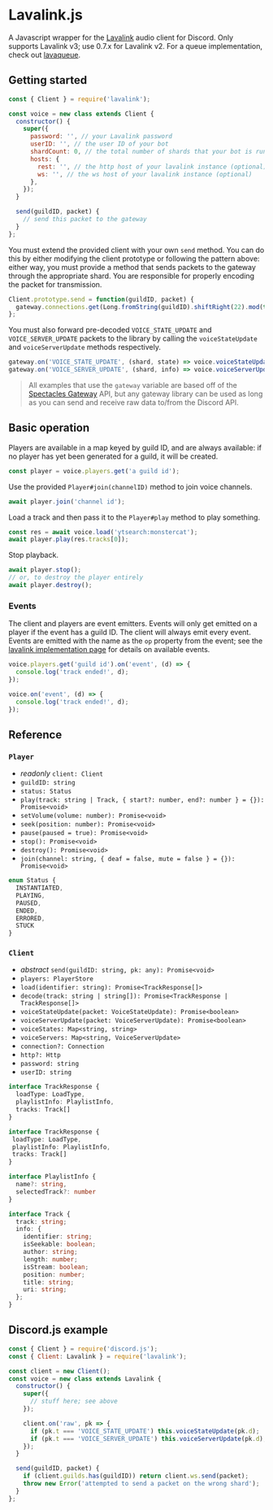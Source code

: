 # Lavalink.js

A Javascript wrapper for the [Lavalink](https://github.com/Frederikam/Lavalink) audio client for Discord. Only supports Lavalink v3; use 0.7.x for Lavalink v2. For a queue implementation, check out [lavaqueue](https://github.com/appellation/lavaqueue).

## Getting started

```js
const { Client } = require('lavalink');

const voice = new class extends Client {
  constructor() {
    super({
      password: '', // your Lavalink password
      userID: '', // the user ID of your bot
      shardCount: 0, // the total number of shards that your bot is running (optional, useful if you're load balancing)
      hosts: {
        rest: '', // the http host of your lavalink instance (optional)
        ws: '', // the ws host of your lavalink instance (optional)
      },
    });
  }

  send(guildID, packet) {
    // send this packet to the gateway
  }
};
```

You must extend the provided client with your own `send` method. You can do this by either modifying the client prototype or following the pattern above: either way, you must provide a method that sends packets to the gateway through the appropriate shard. You are responsible for properly encoding the packet for transmission.

```js
Client.prototype.send = function(guildID, packet) {
  gateway.connections.get(Long.fromString(guildID).shiftRight(22).mod(this.shardCount)).send(packet);
};
```

You must also forward pre-decoded `VOICE_STATE_UPDATE` and `VOICE_SERVER_UPDATE` packets to the library by calling the `voiceStateUpdate` and `voiceServerUpdate` methods respectively.

```js
gateway.on('VOICE_STATE_UPDATE', (shard, state) => voice.voiceStateUpdate(state)); // forward voice state updates
gateway.on('VOICE_SERVER_UPDATE', (shard, info) => voice.voiceServerUpdate(info)); // forward voice server updates
```

> All examples that use the `gateway` variable are based off of the [Spectacles Gateway](https://github.com/spec-tacles/gateway.js) API, but any gateway library can be used as long as you can send and receive raw data to/from the Discord API.

## Basic operation

Players are available in a map keyed by guild ID, and are always available: if no player has yet been generated for a guild, it will be created.

```js
const player = voice.players.get('a guild id');
```

Use the provided `Player#join(channelID)` method to join voice channels.

```js
await player.join('channel id');
```

Load a track and then pass it to the `Player#play` method to play something.

```js
const res = await voice.load('ytsearch:monstercat');
await player.play(res.tracks[0]);
```

Stop playback.

```js
await player.stop();
// or, to destroy the player entirely
await player.destroy();
```

### Events

The client and players are event emitters. Events will only get emitted on a player if the event has a guild ID. The client will always emit every event. Events are emitted with the name as the `op` property from the event; see the [lavalink implementation page](https://github.com/Frederikam/Lavalink/blob/master/IMPLEMENTATION.md#incoming-messages) for details on available events.

```js
voice.players.get('guild id').on('event', (d) => {
  console.log('track ended!', d);
});

voice.on('event', (d) => {
  console.log('track ended!', d);
});
```

## Reference

### `Player`

- *readonly* `client: Client`
- `guildID: string`
- `status: Status`
- `play(track: string | Track, { start?: number, end?: number } = {}): Promise<void>`
- `setVolume(volume: number): Promise<void>`
- `seek(position: number): Promise<void>`
- `pause(paused = true): Promise<void>`
- `stop(): Promise<void>`
- `destroy(): Promise<void>`
- `join(channel: string, { deaf = false, mute = false } = {}): Promise<void>`

```ts
enum Status {
  INSTANTIATED,
  PLAYING,
  PAUSED,
  ENDED,
  ERRORED,
  STUCK
}
```

### `Client`

- *abstract* `send(guildID: string, pk: any): Promise<void>`
- `players: PlayerStore`
- `load(identifier: string): Promise<TrackResponse[]>`
- `decode(track: string | string[]): Promise<TrackResponse | TrackResponse[]>`
- `voiceStateUpdate(packet: VoiceStateUpdate): Promise<boolean>`
- `voiceServerUpdate(packet: VoiceServerUpdate): Promise<boolean>`
- `voiceStates: Map<string, string>`
- `voiceServers: Map<string, VoiceServerUpdate>`
- `connection?: Connection`
- `http?: Http`
- `password: string`
- `userID: string`

```ts
interface TrackResponse {
  loadType: LoadType,
  playlistInfo: PlaylistInfo,
  tracks: Track[]
}

interface TrackResponse {
 loadType: LoadType,
 playlistInfo: PlaylistInfo,
 tracks: Track[]
}

interface PlaylistInfo {
  name?: string,
  selectedTrack?: number
}

interface Track {
  track: string;
  info: {
    identifier: string;
    isSeekable: boolean;
    author: string;
    length: number;
    isStream: boolean;
    position: number;
    title: string;
    uri: string;
  };
}
```

## Discord.js example

```js
const { Client } = require('discord.js');
const { Client: Lavalink } = require('lavalink');

const client = new Client();
const voice = new class extends Lavalink {
  constructor() {
    super({
      // stuff here; see above
    });

    client.on('raw', pk => {
      if (pk.t === 'VOICE_STATE_UPDATE') this.voiceStateUpdate(pk.d);
      if (pk.t === 'VOICE_SERVER_UPDATE') this.voiceServerUpdate(pk.d);
    });
  }

  send(guildID, packet) {
    if (client.guilds.has(guildID)) return client.ws.send(packet);
    throw new Error('attempted to send a packet on the wrong shard');
  }
};
```
